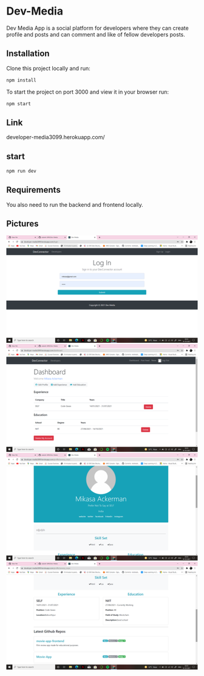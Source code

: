 # Dev-Media

Dev Media App is a social platform for developers where they can create profile and posts and can comment and like of fellow developers posts.

## Installation

Clone this project locally and run:

```bash
npm install
```

To start the project on port 3000 and view it in your browser run:

```bash
npm start
```

## Link
developer-media3099.herokuapp.com/

## start
```bash
npm run dev
```

## Requirements

You also need to run the backend and frontend locally.

## Pictures

<img src="https://github.com/adarsh-3099/Dev-Media/blob/main/Screenshot%20(616).png" width="650" />

<img src="https://github.com/adarsh-3099/Dev-Media/blob/main/Screenshot%20(617).png" width="650" />

<img src="https://github.com/adarsh-3099/Dev-Media/blob/main/Screenshot%20(618).png" width="650" />

<img src="https://github.com/adarsh-3099/Dev-Media/blob/main/Screenshot%20(619).png" width="650" />

